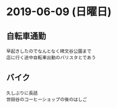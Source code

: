 # 2019-06-09 (日曜日)

## 自転車通勤

    早起きしたのでなんとなく碑文谷公園まで
    店に行く途中自転車出勤のバリスタとであう

## バイク

    久しぶりに長話
    世田谷のコーヒーショップの後のはしご
